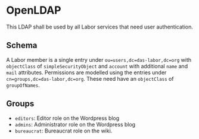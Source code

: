 OpenLDAP
========

This LDAP shall be used by all Labor services that need user authentication.

Schema
------

A Labor member is a single entry under `ou=users,dc=das-labor,dc=org` with
`objectClass` of `simpleSecurityObject` and `account` with additional `name`
and `mail` attributes.
Permissions are modelled using the entries under `cn=groups,dc=das-labor,dc=org`.
These need have an `objectClass` of `groupOfNames`.

Groups
------

* `editors`: Editor role on the Wordpress blog
* `admins`: Administrator role on the Wordpress blog
* `bureaucrat`: Bureaucrat role on the wiki.
